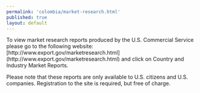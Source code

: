 ```yaml
--- 
permalink: 'colombia/market-research.html' 
published: true 
layout: default
---
```

<div id="market-research">
To view market research reports produced by the U.S. Commercial Service please go to the following website: [http://www.export.gov/marketresearch.html](http://www.export.gov/marketresearch.html) and click on Country and Industry Market Reports.

Please note that these reports are only available to U.S. citizens and U.S. companies. Registration to the site is required, but free of charge.
</div>

